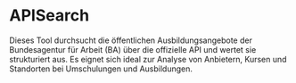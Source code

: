 # APISearch
Dieses Tool durchsucht die öffentlichen Ausbildungsangebote der Bundesagentur für Arbeit (BA) über die offizielle API und wertet sie strukturiert aus. Es eignet sich ideal zur Analyse von Anbietern, Kursen und Standorten bei Umschulungen und Ausbildungen.
